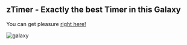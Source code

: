 ## zTimer - Exactly the best Timer in this Galaxy

You can get pleasure <ins>[right here!](https://ztimertimer.herokuapp.com/)</ins>

![galaxy](https://image.ibb.co/jWuAHm/8t_X6_MKGq_RDOvfhrjy_HRr_UQ.png)
